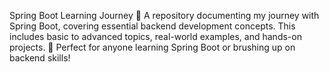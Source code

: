 Spring Boot Learning Journey 🚀 A repository documenting my journey with Spring Boot, covering essential backend development concepts. This includes basic to advanced topics, real-world examples, and hands-on projects. 🌱 Perfect for anyone learning Spring Boot or brushing up on backend skills!

